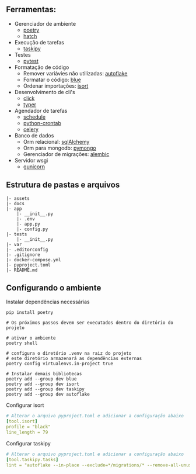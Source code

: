 
## Ferramentas:
- Gerenciador de ambiente
  - [poetry](https://python-poetry.org/)
  - [hatch](https://hatch.pypa.io/latest/)
- Execução de tarefas
  - [taskipy](https://github.com/taskipy/taskipy)
- Testes
  - [pytest](https://docs.pytest.org/en/7.4.x/)
- Formatação de código
  - Remover variávies não utilizadas: [autoflake](https://github.com/PyCQA/autoflake)
  - Formatar o código: [blue](https://blue.readthedocs.io/en/latest/)
  - Ordenar importações: [isort](https://pycqa.github.io/isort/index.html)
- Desenvolvimento de cli's
  - [click](https://click.palletsprojects.com/en/8.1.x/)
  - [typer](https://typer.tiangolo.com/)
- Agendador de tarefas
  - [schedule](https://schedule.readthedocs.io/en/stable/)
  - [python-crontab](https://gitlab.com/doctormo/python-crontab/)
  - [celery](https://typer.tiangolo.com/)
- Banco de dados
  - Orm relacional: [sqlAlchemy](https://www.sqlalchemy.org/)
  - Orm para mongodb: [pymongo](https://pymongo.readthedocs.io/en/stable/)
  - Gerenciador de migrações: [alembic](https://alembic.sqlalchemy.org/en/latest/)
- Servidor wsgi
  - [gunicorn](https://gunicorn.org/)

## Estrutura de pastas e arquivos
```
|- assets
|- docs
|- app
    |- __init__.py
    |- .env
    |- app.py
    |- config.py
|- tests
    |- __init__.py
|- var
|- .editorconfig
|- .gitignore
|- docker-compose.yml
|- pyproject.toml
|- README.md
```

## Configurando o ambiente
Instalar dependências necessárias
```shell
pip install poetry

# Os próximos passos devem ser executados dentro do diretório do projeto

# ativar o ambiente
poetry shell

# configura o diretório .venv na raiz do projeto
# este diretório armazenará as dependências externas
poetry config virtualenvs.in-project true

# Instalar demais bibliotecas
poetry add --group dev blue
poetry add --group dev isort
poetry add --group dev taskipy
poetry add --group dev autoflake
```

Configurar isort
```yml
# Alterar o arquivo pyproject.toml e adicionar a configuração abaixo
[tool.isort]
profile = "black"
line_length = 79
```

Configurar taskipy
```yml
# Alterar o arquivo pyproject.toml e adicionar a configuração abaixo
[tool.taskipy.tasks]
lint = "autoflake --in-place --exclude=*/migrations/* --remove-all-unused-imports -r . && blue . && isort ."
```
